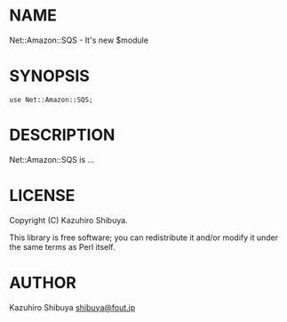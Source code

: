# NAME

Net::Amazon::SQS - It's new $module

# SYNOPSIS

    use Net::Amazon::SQS;

# DESCRIPTION

Net::Amazon::SQS is ...

# LICENSE

Copyright (C) Kazuhiro Shibuya.

This library is free software; you can redistribute it and/or modify
it under the same terms as Perl itself.

# AUTHOR

Kazuhiro Shibuya <shibuya@fout.jp>
